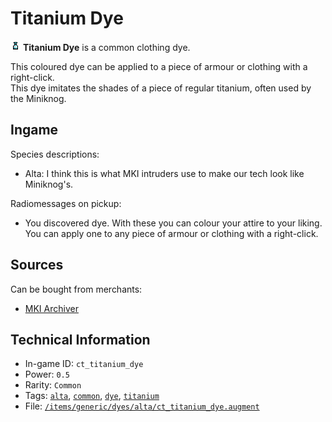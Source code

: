 # Titanium Dye

<img src="https://raw.githubusercontent.com/Ceterai/Enternia/main/items/generic/dyes/alta/ct_titanium_dye.png" alt="Titanium Dye icon" loading="lazy" height="16px" width="auto" /> **Titanium Dye** is a common clothing dye.

This coloured dye can be applied to a piece of armour or clothing with a right-click.  
This dye imitates the shades of a piece of regular titanium, often used by the Miniknog.

## Ingame

Species descriptions:

- Alta: I think this is what MKI intruders use to make our tech look like Miniknog's.

Radiomessages on pickup:

- You discovered dye. With these you can colour your attire to your liking. You can apply one to any piece of armour or clothing with a right-click.

## Sources

Can be bought from merchants:

- [MKI Archiver](https://ceterai.github.io/MyEnternia/Wiki/MKIArchiver)

## Technical Information

- In-game ID: `ct_titanium_dye`
- Power: `0.5`
- Rarity: `Common`
- Tags: [`alta`](https://ceterai.github.io/MyEnternia/Wiki/Tags/Alta), [`common`](https://ceterai.github.io/MyEnternia/Wiki/Tags/Common), [`dye`](https://ceterai.github.io/MyEnternia/Wiki/Tags/Dye), [`titanium`](https://ceterai.github.io/MyEnternia/Wiki/Tags/Titanium)
- File: [`/items/generic/dyes/alta/ct_titanium_dye.augment`](https://github.com/Ceterai/Enternia/blob/main/items/generic/dyes/alta/ct_titanium_dye.augment)
